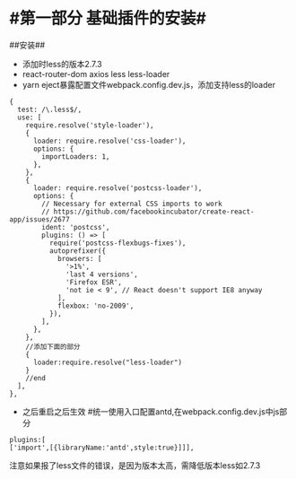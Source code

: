 #第一部分 基础插件的安装#
===================================
##安装##
* 添加时less的版本2.7.3
* react-router-dom axios less less-loader
* yarn eject暴露配置文件webpack.config.dev.js，添加支持less的loader
```
{
  test: /\.less$/,
  use: [
    require.resolve('style-loader'),
    {
      loader: require.resolve('css-loader'),
      options: {
        importLoaders: 1,
      },
    },
    {
      loader: require.resolve('postcss-loader'),
      options: {
        // Necessary for external CSS imports to work
        // https://github.com/facebookincubator/create-react-app/issues/2677
        ident: 'postcss',
        plugins: () => [
          require('postcss-flexbugs-fixes'),
          autoprefixer({
            browsers: [
              '>1%',
              'last 4 versions',
              'Firefox ESR',
              'not ie < 9', // React doesn't support IE8 anyway
            ],
            flexbox: 'no-2009',
          }),
        ],
      },
    },
    //添加下面的部分
    {
      loader:require.resolve("less-loader")
    }
    //end
  ],
},
```
* 之后重启之后生效
#统一使用入口配置antd,在webpack.config.dev.js中js部分
```
plugins:[  
['import',[{libraryName:'antd',style:true}]]],
```
注意如果报了less文件的错误，是因为版本太高，需降低版本less如2.7.3
